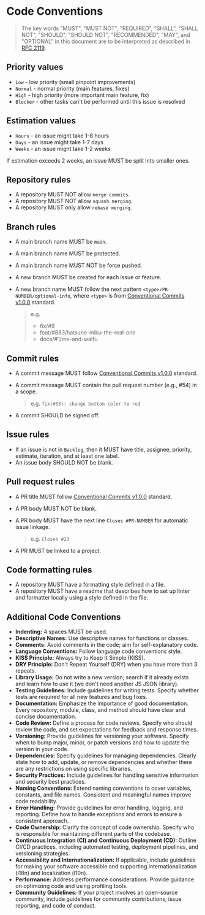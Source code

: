 # Code Conventions

> The key words "MUST", "MUST NOT", "REQUIRED", "SHALL", "SHALL NOT", "SHOULD", "SHOULD NOT", "RECOMMENDED", "MAY", and "OPTIONAL" in this document are to be interpreted as described in [RFC 2119](https://www.rfc-editor.org/rfc/rfc2119).

## Priority values

- `Low` - low priority (small pinpoint improvements)
- `Normal` - normal priority (main features, fixes)
- `High` - high priority (more important main feature, fix)
- `Blocker` - other tasks can't be performed until this issue is resolved

## Estimation values

- `Hours` - an issue might take 1-8 hours
- `Days` - an issue might take 1-7 days
- `Weeks` - an issue might take 1-2 weeks

If estimation exceeds 2 weeks, an issue MUST be split into smaller ones.

## Repository rules

- A repository MUST NOT allow `merge commits`.
- A repository MUST NOT allow `squash merging`.
- A repository MUST only allow `rebase merging`.

## Branch rules

- A main branch name MUST be `main`.
- A main branch name MUST be protected.
- A main branch name MUST NOT be force pushed.
- A new branch MUST be created for each issue or feature.
- A new branch name MUST follow the next pattern `<type>/PR-NUMBER/optional-info`, where `<type>` is from [Conventional Commits v1.0.0](https://www.conventionalcommits.org/en/v1.0.0/) standard.

  > e.g. 
  > - fix/#9
  > - feat/#883/hatsune-miku-the-real-one
  > - docs/#1/me-and-waifu

## Commit rules

- A commit message MUST follow [Conventional Commits v1.0.0](https://www.conventionalcommits.org/en/v1.0.0/) standard.
- A commit message MUST contain the pull request number (e.g., #54) in a scope.
  
  > e.g. `fix(#53): change button color to red`
- A commit SHOULD be signed off.

## Issue rules

- If an issue is not in `Backlog`, then it MUST have title, assignee, priority, estimate, iteration, and at least one label.
- An issue body SHOULD NOT be blank.

## Pull request rules

- A PR title MUST follow [Conventional Commits v1.0.0](https://www.conventionalcommits.org/en/v1.0.0/) standard.
- A PR body MUST NOT be blank.
- A PR body MUST have the next line `Closes #PR-NUMBER` for automatic issue linkage.
  
  > e.g. `Closes #23`
- A PR MUST be linked to a project.

## Code formatting rules

- A repository MUST have a formatting style defined in a file.
- A repository MUST have a readme that describes how to set up linter and formatter locally using a style defined in the file.

## Additional Code Conventions

- **Indenting:** 4 spaces MUST be used.
- **Descriptive Names:** Use descriptive names for functions or classes.
- **Comments:** Avoid comments in the code; aim for self-explanatory code.
- **Language Conventions:** Follow language code conventions style.
- **KISS Principle:** Always try to Keep It Simple (KISS).
- **DRY Principle:** Don't Repeat Yourself (DRY) when you have more than 3 repeats.
- **Library Usage:** Do not write a new version; search if it already exists and learn how to use it (we don't need another JS JSON library).
- **Testing Guidelines:** Include guidelines for writing tests. Specify whether tests are required for all new features and bug fixes.
- **Documentation:** Emphasize the importance of good documentation. Every repository, module, class, and method should have clear and concise documentation.
- **Code Review:** Define a process for code reviews. Specify who should review the code, and set expectations for feedback and response times.
- **Versioning:** Provide guidelines for versioning your software. Specify when to bump major, minor, or patch versions and how to update the version in your code.
- **Dependencies:** Specify guidelines for managing dependencies. Clearly state how to add, update, or remove dependencies and whether there are any restrictions on using specific libraries.
- **Security Practices:** Include guidelines for handling sensitive information and security best practices.
- **Naming Conventions:** Extend naming conventions to cover variables, constants, and file names. Consistent and meaningful names improve code readability.
- **Error Handling:** Provide guidelines for error handling, logging, and reporting. Define how to handle exceptions and errors to ensure a consistent approach.
- **Code Ownership:** Clarify the concept of code ownership. Specify who is responsible for maintaining different parts of the codebase.
- **Continuous Integration (CI) and Continuous Deployment (CD):** Outline CI/CD practices, including automated testing, deployment pipelines, and versioning strategies.
- **Accessibility and Internationalization:** If applicable, include guidelines for making your software accessible and supporting internationalization (i18n) and localization (l10n).
- **Performance:** Address performance considerations. Provide guidance on optimizing code and using profiling tools.
- **Community Guidelines:** If your project involves an open-source community, include guidelines for community contributions, issue reporting, and code of conduct.
